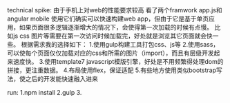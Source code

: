 technical spike:
由于手机上对web的性能要求较高
看了两个framwork app.js和angular mobile
使用它们确实可以快速构建web app，但由于它是基于单页应用，如果页面很多逻辑逐渐增大的情况下，会使得第一次加载的时候有点慢。
比如js css 图片等需要在第一次访问时候加载完，好处就是浏览其它页面就会快一些。
根据需求我的选择如下：
1.使用gulp构建工具打包css、js等
2.使用sass，可以使每个页面仅仅加载对应的css和所需的图片（import），而且有层级开发起来速度快。
3.使用template7 javascript模版引擎，好处是不用频繁得处理dom的拼接，更注重数据。
4.布局使用flex，保证适配
5.有些地方使用类似bootstrap写法，使之后的开发能快速融入进来

run:
1.npm install
2.gulp
3.
